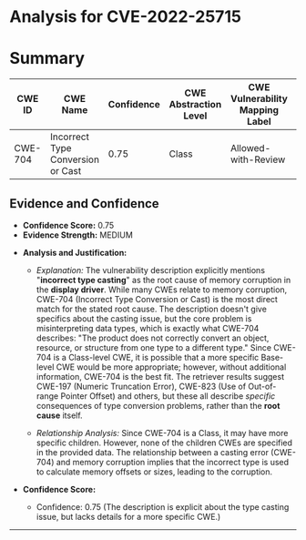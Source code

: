 # Analysis for CVE-2022-25715

# Summary
| CWE ID | CWE Name | Confidence | CWE Abstraction Level | CWE Vulnerability Mapping Label | CWE-Vulnerability Mapping Notes |
|---|---|---|---|---|---|
| CWE-704 | Incorrect Type Conversion or Cast | 0.75 | Class | Allowed-with-Review | Primary CWE |

## Evidence and Confidence

*   **Confidence Score:** 0.75
*   **Evidence Strength:** MEDIUM

- **Analysis and Justification:**  
  - *Explanation:* The vulnerability description explicitly mentions "**incorrect type casting**" as the root cause of memory corruption in the **display driver**. While many CWEs relate to memory corruption, CWE-704 (Incorrect Type Conversion or Cast) is the most direct match for the stated root cause. The description doesn't give specifics about the casting issue, but the core problem is misinterpreting data types, which is exactly what CWE-704 describes: "The product does not correctly convert an object, resource, or structure from one type to a different type." Since CWE-704 is a Class-level CWE, it is possible that a more specific Base-level CWE would be more appropriate; however, without additional information, CWE-704 is the best fit. The retriever results suggest CWE-197 (Numeric Truncation Error), CWE-823 (Use of Out-of-range Pointer Offset) and others, but these all describe *specific* consequences of type conversion problems, rather than the **root cause** itself.
  
  - *Relationship Analysis:* Since CWE-704 is a Class, it may have more specific children. However, none of the children CWEs are specified in the provided data. The relationship between a casting error (CWE-704) and memory corruption implies that the incorrect type is used to calculate memory offsets or sizes, leading to the corruption.

- **Confidence Score:**  
  - Confidence: 0.75 (The description is explicit about the type casting issue, but lacks details for a more specific CWE.)

---